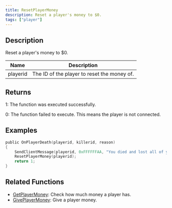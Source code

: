 ```yaml
---
title: ResetPlayerMoney
description: Reset a player's money to $0.
tags: ["player"]
---
```


## Description

Reset a player's money to $0.

| Name     | Description                                 |
| -------- | ------------------------------------------- |
| playerid | The ID of the player to reset the money of. |

## Returns

1: The function was executed successfully.

0: The function failed to execute. This means the player is not connected.

## Examples

```c
public OnPlayerDeath(playerid, killerid, reason)
{
    SendClientMessage(playerid, 0xFFFFFFAA, "You died and lost all of your cash!");
    ResetPlayerMoney(playerid);
    return 1;
}
```

## Related Functions

- [GetPlayerMoney](GetPlayerMoney): Check how much money a player has.
- [GivePlayerMoney](GivePlayerMoney): Give a player money.
